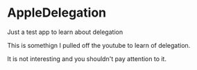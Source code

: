# AppleDelegation
Just a test app to learn about delegation


This is somethign I pulled off the youtube to learn of delegation.  

It is not interesting and you shouldn't pay attention to it.
